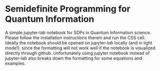 # Semidefinite Programming for Quantum Information

A simple jupyter-lab notebook for SDPs in Quantum Information science. Please follow the installation instructions therein and run the CSS cell. Ideally the notebook should be opened on jupyter-_lab_ locally (and in light mode!), since the formatting will not work well if the notebook is visualized directly through github. Unfortunately using jupyter notebook instead of jupyter-lab also breaks down the formatting for some equations and examples. 

